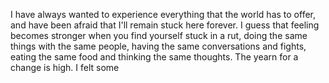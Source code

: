I have always wanted to experience everything that the world has to offer, and have been afraid that I'll remain stuck here forever. I guess that feeling becomes stronger when you find yourself stuck in a rut, doing the same things with the same people, having the same conversations and fights, eating the same food and thinking the same thoughts. The yearn for a change is high.
I felt some
